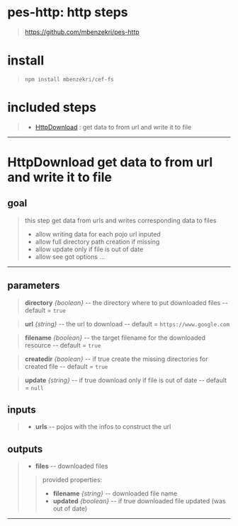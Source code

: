 
# pes-http: http steps
>https://github.com/mbenzekri/pes-http
# install

>`npm install mbenzekri/cef-fs`

# included steps 
>- [HttpDownload](#httpdownload-get-data-to-from-url-and-write-it-to-file) : get data to from url and write it to file
---
# HttpDownload get data to from url and write it to file
>

## goal

>this step get data from urls and writes corresponding data to files
>- allow writing data for each pojo url inputed 
>- allow full directory path creation if missing 
>- allow update only if file is out of date 
>- allow see got options ... 

---
## parameters
> **directory** *{boolean}* -- the directory where to put downloaded files  -- default = `true`
> 

> **url** *{string}* -- the url to download  -- default = `https://www.google.com`
> 

> **filename** *{boolean}* -- the target filename for the downloaded resource  -- default = `true`
> 

> **createdir** *{boolean}* -- if true create the missing directories for created file  -- default = `true`
> 

> **update** *{string}* -- if true download only if file is out of date  -- default = `null`
> 

## inputs
>- **urls** -- pojos with the infos to construct the url 

## outputs
>- **files** -- downloaded files 
>> provided properties: 
>>- **filename** *{string}* -- downloaded file name
>>- **updated** *{boolean}* -- if true downloaded file updated (was out of date)


---

